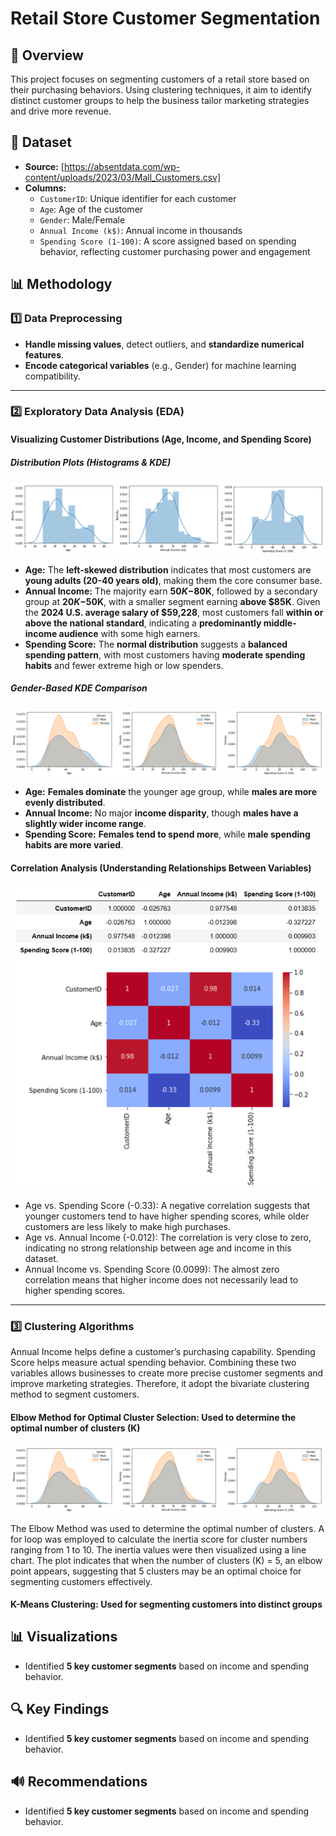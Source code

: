 # Retail Store Customer Segmentation
## 📌 Overview
This project focuses on segmenting customers of a retail store based on their purchasing behaviors. Using clustering techniques, it aim to identify distinct customer groups to help the business tailor marketing strategies and drive more revenue.

## 📂 Dataset
- **Source:** [https://absentdata.com/wp-content/uploads/2023/03/Mall_Customers.csv]
- **Columns:**
  - `CustomerID`: Unique identifier for each customer
  - `Age`: Age of the customer
  - `Gender`: Male/Female
  - `Annual Income (k$)`: Annual income in thousands
  - `Spending Score (1-100)`: A score assigned based on spending behavior, reflecting customer purchasing power and engagement

## 📊 **Methodology**  

### 1️⃣ **Data Preprocessing**  
- **Handle missing values**, detect outliers, and **standardize numerical features**.  
- **Encode categorical variables** (e.g., Gender) for machine learning compatibility.  

---

### 2️⃣ **Exploratory Data Analysis (EDA)**  

#### **Visualizing Customer Distributions** (Age, Income, and Spending Score)  

##### **Distribution Plots (Histograms & KDE)**  
![Displot Image](https://github.com/Jasonqian123/RetailStoreCustomerSegmentation/blob/main/distmix.png?raw=true)  

- **Age:** The **left-skewed distribution** indicates that most customers are **young adults (20-40 years old)**, making them the core consumer base.  
- **Annual Income:** The majority earn **$50K-$80K**, followed by a secondary group at **$20K-$50K**, with a smaller segment earning **above $85K**. Given the **2024 U.S. average salary of $59,228**, most customers fall **within or above the national standard**, indicating a **predominantly middle-income audience** with some high earners.  
- **Spending Score:** The **normal distribution** suggests a **balanced spending pattern**, with most customers having **moderate spending habits** and fewer extreme high or low spenders.  

##### **Gender-Based KDE Comparison**  
![KDE Plot Image](https://github.com/Jasonqian123/RetailStoreCustomerSegmentation/blob/main/kdemix.png?raw=true)  

- **Age:** **Females dominate** the younger age group, while **males are more evenly distributed**.  
- **Annual Income:** No major **income disparity**, though **males have a slightly wider income range**.  
- **Spending Score:** **Females tend to spend more**, while **male spending habits are more varied**.  

#### **Correlation Analysis** (Understanding Relationships Between Variables)  

<div align="center">

![KDE Plot Image](https://github.com/Jasonqian123/RetailStoreCustomerSegmentation/blob/main/corr.png?raw=true)

</div>

- Age vs. Spending Score (-0.33): A negative correlation suggests that younger customers tend to have higher spending scores, while older customers are less likely to make high purchases.
- Age vs. Annual Income (-0.012): The correlation is very close to zero, indicating no strong relationship between age and income in this dataset.
- Annual Income vs. Spending Score (0.0099): The almost zero correlation means that higher income does not necessarily lead to higher spending scores.
  
---
### 3️⃣ **Clustering Algorithms**
Annual Income helps define a customer’s purchasing capability. Spending Score helps measure actual spending behavior. Combining these two variables allows businesses to create more precise customer segments and improve marketing strategies. Therefore, it adopt the bivariate clustering method to segment customers.

#### **Elbow Method for Optimal Cluster Selection**: Used to determine the optimal number of clusters (K)
![KDE Plot Image](https://github.com/Jasonqian123/RetailStoreCustomerSegmentation/blob/main/kdemix.png?raw=true)

The Elbow Method was used to determine the optimal number of clusters. A for loop was employed to calculate the inertia score for cluster numbers ranging from 1 to 10. The inertia values were then visualized using a line chart. The plot indicates that when the number of clusters (K) = 5, an elbow point appears, suggesting that 5 clusters may be an optimal choice for segmenting customers effectively.

#### **K-Means Clustering**: Used for segmenting customers into distinct groups



## 📊 Visualizations
- Identified **5 key customer segments** based on income and spending behavior.


## 🔍 Key Findings
- Identified **5 key customer segments** based on income and spending behavior.

## 🔊 Recommendations
- Identified **5 key customer segments** based on income and spending behavior.
